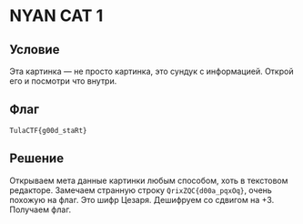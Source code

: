 # NYAN CAT 1

## Условие

Эта картинка — не просто картинка, это сундук с информацией. Открой его и посмотри что внутри.

## Флаг

```TulaCTF{g00d_staRt}```

## Решение

Открываем мета данные картинки любым способом, хоть в текстовом редакторе.
Замечаем странную строку ```QrixZQC{d00a_pqxOq}```, очень похожую на флаг.
Это шифр Цезаря. Дешифруем со сдвигом на +3. Получаем флаг.
